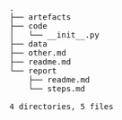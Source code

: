 <pre>.
├── artefacts
├── code
│   └── __init__.py
├── data
├── other.md
├── readme.md
└── report
    ├── readme.md
    └── steps.md

4 directories, 5 files</pre>
